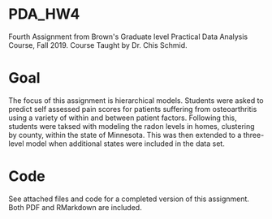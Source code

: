 # PDA_HW4
Fourth Assignment from Brown's Graduate level Practical Data Analysis Course, Fall 2019. Course Taught by Dr. Chis Schmid.

# Goal
The focus of this assignment is hierarchical models. Students were asked to predict self assessed pain scores for patients suffering from osteoarthritis using a variety of within and between patient factors. Following this, students were taksed with modeling the radon levels in homes, clustering by county, within the state of Minnesota. This was then extended to a three-level model when additional states were included in the data set.

# Code
See attached files and code for a completed version of this assignment. Both PDF and RMarkdown are included.
